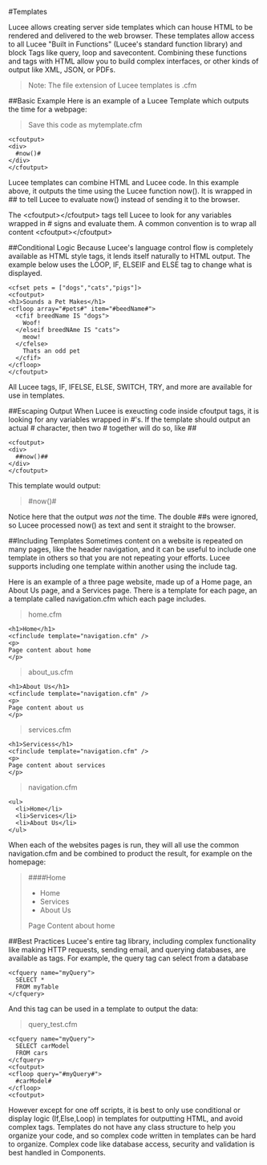 #Templates

Lucee allows creating server side templates which can house HTML to be rendered and delivered to the web browser. These templates allow access to all Lucee "Built in Functions" (Lucee's standard function library) and block Tags like query, loop and savecontent. Combining these functions and tags with HTML allow you to build complex interfaces, or other kinds of output like XML, JSON, or PDFs. 

>Note: The file extension of Lucee templates is .cfm

##Basic Example
Here is an example of a Lucee Template which outputs the time for a webpage:


>Save this code as mytemplate.cfm
```
<cfoutput>
<div>
  #now()#
</div>
</cfoutput>
```

Lucee templates can combine HTML and Lucee code. In this example above, it outputs the time using the Lucee function now(). It is wrapped in ## to tell Lucee to evaluate now() instead of sending it to the browser.

The &lt;cfoutput&gt;&lt;/cfoutput&gt; tags tell Lucee to look for any variables wrapped in # signs and evaluate them. A common convention is to wrap all content &lt;cfoutput&gt;&lt;/cfoutput&gt; 


##Conditional Logic
Because Lucee's language control flow is completely available as HTML style tags, it lends itself naturally to HTML output. The example below uses the LOOP, IF, ELSEIF and ELSE tag to change what is displayed.

```
<cfset pets = ["dogs","cats","pigs"]>
<cfoutput>
<h1>Sounds a Pet Makes</h1>
<cfloop array="#pets#" item="#beedName#">
  <cfif breedName IS "dogs">
    Woof!
  </elseif breedNAme IS "cats">
    meow!
  </cfelse>
    Thats an odd pet
  </cfif>  
</cfloop>
</cfoutput>
```

All Lucee tags, IF, IFELSE, ELSE, SWITCH, TRY, and more are available for use in templates.

##Escaping Output
When Lucee is exeucting code inside cfoutput tags, it is looking for any variables wrapped in #'s. If the template should output an actual # character, then two # together will do so, like ##

```
<cfoutput>
<div>
  ##now()##
</div>
</cfoutput>
```

This template would output:

> &#35;now()#

Notice here that the output *was not* the time. The double ##s were ignored, so Lucee processed now() as text and sent it straight to the browser.

##Including Templates
Sometimes content on a website is repeated on many pages, like the header navigation, and it can be useful to include one template in others so that you are not repeating your efforts. Lucee supports including one template within another using the include tag. 

Here is an example of a three page website, made up of a Home page, an About Us page, and a Services page. There is a template for each page, an a template called navigation.cfm which each page includes. 

>home.cfm


```
<h1>Home</h1>
<cfinclude template="navigation.cfm" />
<p>
Page content about home
</p>
```

>about_us.cfm


```
<h1>About Us</h1>
<cfinclude template="navigation.cfm" />
<p>
Page content about us
</p>
```

>services.cfm


```
<h1>Servicess</h1>
<cfinclude template="navigation.cfm" />
<p>
Page content about services
</p>
```



>navigation.cfm

```
<ul>
  <li>Home</li>
  <li>Services</li>
  <li>About Us</li>
</ul>
```

When each of the websites pages is run, they will all use the common navigation.cfm and be combined to product the result, for example on the homepage:

>####Home
>* Home
>* Services
>* About Us
>
>Page Content about home

##Best Practices
Lucee's entire tag library, including complex functionality like making HTTP requests, sending email, and querying databases, are available as tags. For example, the query tag can select from a database

```
<cfquery name="myQuery">
  SELECT *
  FROM myTable
</cfquery>
```

And this tag can be used in a template to output the data:

>query_test.cfm

```
<cfquery name="myQuery">
  SELECT carModel
  FROM cars
</cfquery>
<cfoutput>
<cfloop query="#myQuery#">
  #carModel#
</cfloop>
<cfoutput>
```

However except for one off scripts, it is best to only use conditional or display logic (If,Else,Loop) in templates for outputting HTML, and avoid complex tags. Templates do not have any class structure to help you organize your code, and so complex code written in templates can be hard to organize. Complex code like database access, security and validation is best handled in Components.


